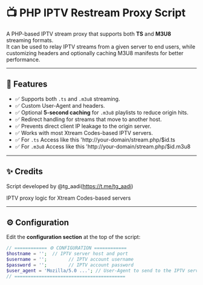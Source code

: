 # 📺 PHP IPTV Restream Proxy Script

A PHP-based IPTV stream proxy that supports both **TS** and **M3U8** streaming formats.  
It can be used to relay IPTV streams from a given server to end users, while customizing headers and optionally caching M3U8 manifests for better performance.

---

## 🚀 Features

- ✅ Supports both `.ts` and `.m3u8` streaming.
- ✅ Custom User-Agent and headers.
- ✅ Optional **5-second caching** for `.m3u8` playlists to reduce origin hits.
- ✅ Redirect handling for streams that move to another host.
- ✅ Prevents direct client IP leakage to the origin server.
- ✅ Works with most Xtream Codes-based IPTV servers.
- ✅ For `.ts` Access like this 'http://your-domain/stream.php/$id.ts
- ✅ For `.m3u8` Access like this 'http://your-domain/stream.php/$id.m3u8
 
---

## ✨ Credits

Script developed by @tg_aadi(https://t.me/tg_aadi)

IPTV proxy logic for Xtream Codes-based servers

---

## ⚙ Configuration

Edit the **configuration section** at the top of the script:

```php
// ============ ⚙ CONFIGURATION ============
$hostname = '';  // IPTV server host and port
$username = '';        // IPTV account username
$password = '';        // IPTV account password
$user_agent = 'Mozilla/5.0 ...'; // User-Agent to send to the IPTV server
// =========================================
